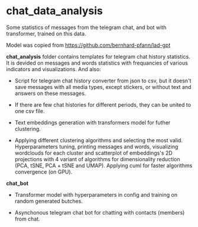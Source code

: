 # chat_data_analysis

Some statistics of messages from the telegram chat, and bot with transformer, trained on this data.

Model was copied from https://github.com/bernhard-pfann/lad-gpt

**chat_analysis** folder contains templates for telegram chat history statistics. It is devided on messages and words statistics with frequancies of various indicators and visualizations. And also:

 * Script for telegram chat history converter from json to csv, but it doesn't save messages with all media types, except stickers, or without text and answers on these messages.  

 * If there are few chat histories for different periods, they can be united to one csv file.

 * Text embeddings generation with transformers model for futher clustering.

 * Applying different clustering algorithms and selecting the most valid. Hyperparameters tuning, printing messages and words, visualizing wordclouds for each cluster and scatterplot of embeddings's 2D projections with 4 variant of algorithms for dimensionality reduction (PCA, tSNE, PCA + tSNE and UMAP). Applying cuml for faster algorithms сonvergence (on GPU).

**chat_bot**

 * Transformer model with hyperparameters in config and training on random generated butches.
 
 * Asynchonous telegram chat bot for chatting with contacts (members) from chat. 
